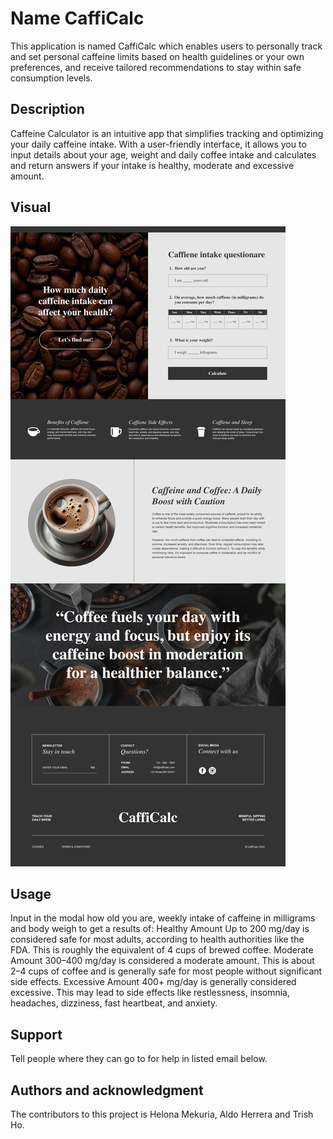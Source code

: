 # Name CaffiCalc

This application is named CaffiCalc which enables users to personally track and set personal caffeine limits based on health guidelines or your own preferences, and receive tailored recommendations to stay within safe consumption levels.

## Description

Caffeine Calculator is an intuitive app that simplifies tracking and optimizing your daily caffeine intake. With a user-friendly interface, it allows you to input details about your age, weight and daily coffee intake and calculates and return answers if your intake is healthy, moderate and excessive amount.

## Visual
![Website mockup](assets/pictures/Bootcamp-Project-1.2.jpg)


## Usage

Input in the modal how old you are, weekly intake of caffeine in milligrams and body weigh to get a results of:
Healthy Amount
Up to 200 mg/day is considered safe for most adults, according to health authorities like the FDA. This is roughly the equivalent of 4 cups of brewed coffee.
Moderate Amount
300–400 mg/day is considered a moderate amount. This is about 2–4 cups of coffee and is generally safe for most people without significant side effects.
Excessive Amount
400+ mg/day is generally considered excessive. This may lead to side effects like restlessness, insomnia, headaches, dizziness, fast heartbeat, and anxiety.

## Support

Tell people where they can go to for help in listed email below.

## Authors and acknowledgment

The contributors to this project is Helona Mekuria, Aldo Herrera and Trish Ho.

